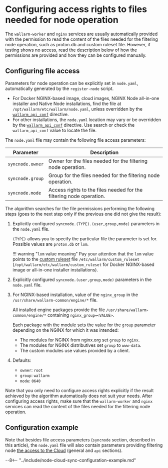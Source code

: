 # Configuring access rights to files needed for node operation

The `wallarm-worker` and `nginx` services are usually automatically provided with the permission to read the content of the files needed for the filtering node operation, such as proton.db and custom ruleset file. However, if testing shows no access, read the description below of how the permissions are provided and how they can be configured manually.

## Configuring file access

Parameters for node operation can be explicitly set in `node.yaml`, automatically generated by the `register-node` script.

* For Docker NGINX-based image, cloud images, NGINX Node all-in-one installer and Native Node installations, find the file at `/opt/wallarm/etc/wallarm/node.yaml`, unless overridden by the [`wallarm_api_conf`](configure-parameters-en.md#wallarm_api_conf) directive.
* For other installations, the `node.yaml` location may vary or be overridden by the [`wallarm_api_conf`](configure-parameters-en.md#wallarm_api_conf) directive. Use search or check the `wallarm_api_conf` value to locate the file.

The `node.yaml` file may contain the following file access parameters:

| Parameter    | Description |
|--------------|-------------|
| `syncnode.owner` | Owner for the files needed for the filtering node operation. |
| `syncnode.group` | Group for the files needed for the filtering node operation. |
| `syncnode.mode`  | Access rights to the files needed for the filtering node operation. |

The algorithm searches for the file permissions performing the following steps (goes to the next step only if the previous one did not give the result):

1. Explicitly configured `syncnode.(TYPE).(user,group,mode)` parameters in the `node.yaml` file.

    `(TYPE)` allows you to specify the particular file the parameter is set for. Possible values are `proton.db` or `lom`.

    !!! warning "`lom` value meaning"
        Pay your attention that the `lom` value points to the [custom ruleset](../user-guides/rules/rules.md#ruleset-lifecycle) file `/etc/wallarm/custom_ruleset` (`/opt/wallarm/etc/wallarm/custom_ruleset` for Docker NGINX-based image or all-in-one installer installations).

1. Explicitly configured `syncnode.(user,group,mode)` parameters in the `node.yaml` file.
1. For NGINX-based installation, value of the `nginx_group` in the `/usr/share/wallarm-common/engine/*` file.

    All installed engine packages provide the file `/usr/share/wallarm-common/engine/*` containing `nginx_group=<VALUE>`.

    Each package with the module sets the value for the `group` parameter depending on the NGINX for which it was intended:

    * The modules for NGINX from nginx.org set `group` to `nginx`.
    * The modules for NGINX distributives set `group` to `www-data`.
    * The custom modules use values provided by a client.
    
1. Defaults:
    * `owner`: `root`
    * `group`: `wallarm`
    * `mode`: `0640`

Note that you only need to configure access rights explicitly if the result achieved by the algorithm automatically does not suit your needs. After configuring access rights, make sure that the `wallarm-worker` and `nginx` services can read the content of the files needed for the filtering node operation.

## Configuration example

Note that besides file access parameters (`syncnode` section, described in this article), the `node.yaml` file will also contain parameters providing filtering node [the access to the Cloud](configure-cloud-node-synchronization-en.md) (general and `api` sections).

--8<-- "../include/node-cloud-sync-configuration-example.md"
